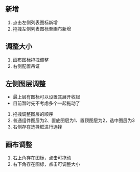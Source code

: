 
## 新增  
1. 点击左侧列表图标新增  
2. 拖拽左侧列表图标至画布新增  

## 调整大小  
1. 画布图标拖拽调整  
2. 右侧配置吊证  

## 左侧图层调整  
- 最上层有图标可以设置其展开收起  
- 目前暂时先不考虑多个一起拖动了  
1. 拖拽调整图层的顺序  
2. 普通组件图层为2、置底图层为1、置顶图层为2，选中图层为3  
3. 右侧存在选择框进行选择  

## 画布调整  
1. 右上角存在图标，点击可拖动  
2. 右下角存在图标，点击可调整大小  